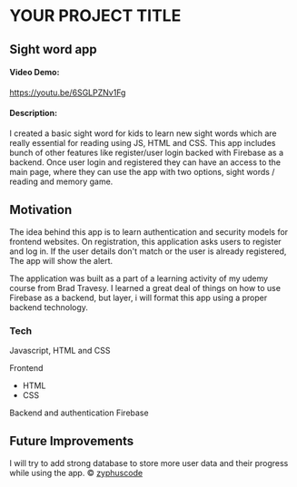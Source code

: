 # YOUR PROJECT TITLE
##  Sight word app
 

#### Video Demo:  <URL HERE>
https://youtu.be/6SGLPZNv1Fg


#### Description:
I created a basic sight word for kids to learn new sight words which are really essential for reading using JS, HTML and CSS. This app includes bunch of other features like register/user login backed with Firebase as a backend. Once user login and registered they can have an access to the main page, where they can use the app with two options, sight words / reading and memory game. 

##

## Motivation
The idea behind this app is to learn authentication and security models for frontend websites. On registration, this application asks users to register and log in. If the user details don't match or the user is already registered, The app will show the alert.

The application was built as a part of a learning activity of my udemy course from Brad Travesy. I learned a great deal of things on how to use Firebase as a backend, but layer, i will format this app using a proper backend technology.


### Tech
Javascript, HTML and CSS

Frontend

- HTML
- CSS

Backend and authentication
Firebase


## Future Improvements

I will try to add strong database to store more user data and their progress while using the app.
© [zyphuscode]()